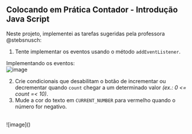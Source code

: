 ## Colocando em Prática Contador - Introdução Java Script

Neste projeto, implementei as tarefas sugeridas pela professora @stebsnusch:


1. Tente implementar os eventos usando o método `addEventListener`. 

Implementando os eventos:
<br>
![image]()

2. Crie condicionais que desabilitam o botão de incrementar ou decrementar quando `count` chegar a um determinado valor *(ex.: 0 <= count =< 10)*.
3. Mude a cor do texto em `CURRENT_NUMBER` para vermelho quando o número for negativo.

<br>
![image]()


